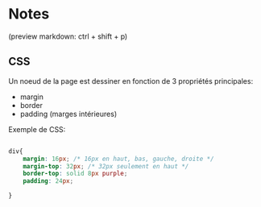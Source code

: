 # Notes

(preview markdown: ctrl + shift + p)

## CSS

Un noeud de la page est dessiner en fonction de 3 propriétés principales:
- margin
- border
- padding (marges intérieures)

Exemple de CSS:

```css

div{
    margin: 16px; /* 16px en haut, bas, gauche, droite */
    margin-top: 32px; /* 32px seulement en haut */ 
    border-top: solid 8px purple; 
    padding: 24px; 

}

```